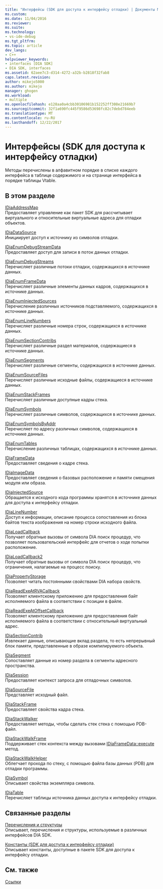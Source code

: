 ```yaml
---
title: "Интерфейсы (SDK для доступа к интерфейсу отладки) | Документы Microsoft"
ms.custom: 
ms.date: 11/04/2016
ms.reviewer: 
ms.suite: 
ms.technology:
- vs-ide-debug
ms.tgt_pltfrm: 
ms.topic: article
dev_langs:
- C++
helpviewer_keywords:
- interfaces [DIA SDK]
- DIA SDK, interfaces
ms.assetid: 62aee7c3-d314-4272-a32b-b2818f32fab8
caps.latest.revision: 
author: mikejo5000
ms.author: mikejo
manager: ghogen
ms.workload:
- multiple
ms.openlocfilehash: e128aa0a4cbb30106981b152252ff308e21669b7
ms.sourcegitcommit: 32f1a690fc445f9586d53698fc82c7debd784eeb
ms.translationtype: MT
ms.contentlocale: ru-RU
ms.lasthandoff: 12/22/2017
---
```

# <a name="interfaces-debug-interface-access-sdk"></a>Интерфейсы (SDK для доступа к интерфейсу отладки)
Методы перечислены в алфавитном порядке в списке каждого интерфейса в таблице содержимого и на странице интерфейса в порядке таблицы Vtable.  
  
## <a name="in-this-section"></a>В этом разделе  
 [IDiaAddressMap](../../debugger/debug-interface-access/idiaaddressmap.md)  
 Предоставляет управление как пакет SDK для рассчитывает виртуального и относительные виртуальные адреса для отладки объектов.  
  
 [IDiaDataSource](../../debugger/debug-interface-access/idiadatasource.md)  
 Инициирует доступ к источнику из символов отладки.  
  
 [IDiaEnumDebugStreamData](../../debugger/debug-interface-access/idiaenumdebugstreamdata.md)  
 Предоставляет доступ для записи в поток данных отладки.  
  
 [IDiaEnumDebugStreams](../../debugger/debug-interface-access/idiaenumdebugstreams.md)  
 Перечисляет различные потоки отладки, содержащихся в источнике данных.  
  
 [IDiaEnumFrameData](../../debugger/debug-interface-access/idiaenumframedata.md)  
 Перечисляет различные элементы данных кадров, содержащихся в источнике данных.  
  
 [IDiaEnumInjectedSources](../../debugger/debug-interface-access/idiaenuminjectedsources.md)  
 Перечисление различных источников подставляемого, содержащихся в источнике данных.  
  
 [IDiaEnumLineNumbers](../../debugger/debug-interface-access/idiaenumlinenumbers.md)  
 Перечисляет различные номера строк, содержащихся в источнике данных.  
  
 [IDiaEnumSectionContribs](../../debugger/debug-interface-access/idiaenumsectioncontribs.md)  
 Перечисляет различные раздел материалов, содержащиеся в источнике данных.  
  
 [IDiaEnumSegments](../../debugger/debug-interface-access/idiaenumsegments.md)  
 Перечисляет различные сегменты, содержащихся в источнике данных.  
  
 [IDiaEnumSourceFiles](../../debugger/debug-interface-access/idiaenumsourcefiles.md)  
 Перечисляет различные исходные файлы, содержащиеся в источнике данных.  
  
 [IDiaEnumStackFrames](../../debugger/debug-interface-access/idiaenumstackframes.md)  
 Перечисляет различные доступные кадры стека.  
  
 [IDiaEnumSymbols](../../debugger/debug-interface-access/idiaenumsymbols.md)  
 Перечисляет различные символов, содержащихся в источнике данных.  
  
 [IDiaEnumSymbolsByAddr](../../debugger/debug-interface-access/idiaenumsymbolsbyaddr.md)  
 Перечисляет по адресу различных символов, содержащихся в источнике данных.  
  
 [IDiaEnumTables](../../debugger/debug-interface-access/idiaenumtables.md)  
 Перечисление различных таблицах, содержащихся в источнике данных.  
  
 [IDiaFrameData](../../debugger/debug-interface-access/idiaframedata.md)  
 Предоставляет сведения о кадре стека.  
  
 [IDiaImageData](../../debugger/debug-interface-access/idiaimagedata.md)  
 Предоставляет сведения о базовых расположение и памяти смещения модуля или образа.  
  
 [IDiaInjectedSource](../../debugger/debug-interface-access/idiainjectedsource.md)  
 Обращается к исходного кода программы хранятся в источнике данных для доступа к интерфейсу отладки.  
  
 [IDiaLineNumber](../../debugger/debug-interface-access/idialinenumber.md)  
 Доступ к информации, описание процесса сопоставления из блока байтов текста изображения на номер строки исходного файла.  
  
 [IDiaLoadCallback](../../debugger/debug-interface-access/idialoadcallback.md)  
 Получает обратные вызовы от символа DIA поиск процедур, что позволяет пользовательский интерфейс для отчетов о ходе попытки расположение.  
  
 [IDiaLoadCallback2](../../debugger/debug-interface-access/idialoadcallback2.md)  
 Получает обратные вызовы от символа DIA поиск процедур, что ограничения, налагаемые на процесс поиску.  
  
 [IDiaPropertyStorage](../../debugger/debug-interface-access/idiapropertystorage.md)  
 Позволяет читать постоянными свойствами DIA набора свойств.  
  
 [IDiaReadExeAtRVACallback](../../debugger/debug-interface-access/idiareadexeatrvacallback.md)  
 Позволяет клиентскому приложению для предоставления байт исполняемого файла в соответствии с позиции в файле.  
  
 [IDiaReadExeAtOffsetCallback](../../debugger/debug-interface-access/idiareadexeatoffsetcallback.md)  
 Позволяет клиентскому приложению для предоставления байт исполняемого файла в соответствии с относительный виртуальный адрес.  
  
 [IDiaSectionContrib](../../debugger/debug-interface-access/idiasectioncontrib.md)  
 Извлекает данные, описывающие вклад раздела, то есть непрерывный блок памяти, представленные в образе компилируемого объекта.  
  
 [IDiaSegment](../../debugger/debug-interface-access/idiasegment.md)  
 Сопоставляет данные из номер раздела в сегменты адресного пространства.  
  
 [IDiaSession](../../debugger/debug-interface-access/idiasession.md)  
 Предоставляет контекст запроса для отладочных символов.  
  
 [IDiaSourceFile](../../debugger/debug-interface-access/idiasourcefile.md)  
 Представляет исходный файл.  
  
 [IDiaStackFrame](../../debugger/debug-interface-access/idiastackframe.md)  
 Предоставляет свойства кадра стека.  
  
 [IDiaStackWalker](../../debugger/debug-interface-access/idiastackwalker.md)  
 Предоставляет методы, чтобы сделать стек стека с помощью PDB-файл.  
  
 [IDiaStackWalkFrame](../../debugger/debug-interface-access/idiastackwalkframe.md)  
 Поддерживает стек контекста между вызовами [IDiaFrameData::execute](../../debugger/debug-interface-access/idiaframedata-execute.md) метод.  
  
 [IDiaStackWalkHelper](../../debugger/debug-interface-access/idiastackwalkhelper.md)  
 Облегчает прохода по стеку, с помощью файла базы данных (PDB) для отладки программы.  
  
 [IDiaSymbol](../../debugger/debug-interface-access/idiasymbol.md)  
 Описывает свойства экземпляра символа.  
  
 [IDiaTable](../../debugger/debug-interface-access/idiatable.md)  
 Перечисляет таблицы источника данных доступа к интерфейсу отладки.  
  
## <a name="related-sections"></a>Связанные разделы  
 [Перечисления и структуры](../../debugger/debug-interface-access/enumerations-and-structures.md)  
 Описывает, перечисления и структуры, используемые в различных интерфейсов DIA SDK.  
  
 [Константы (SDK для доступа к интерфейсу отладки)](../../debugger/debug-interface-access/constants-debug-interface-access-sdk.md)  
 Описывает константы, доступные в пакете SDK для доступа к интерфейсу отладки.  
  
## <a name="see-also"></a>См. также  
 [Ссылки](../../debugger/debug-interface-access/debug-interface-access-sdk-reference.md)